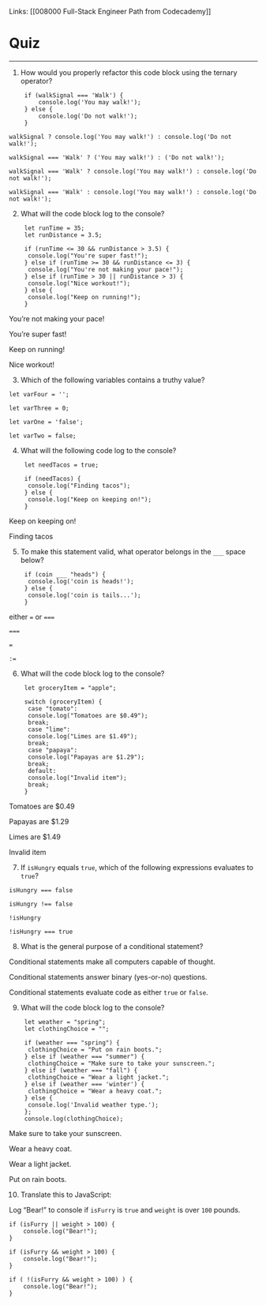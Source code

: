 Links:  [[008000 Full-Stack Engineer Path from Codecademy]]
# Quiz
---
1. How would you properly refactor this code block using the ternary operator?

		if (walkSignal === 'Walk') {
			console.log('You may walk!');
		} else {
			console.log('Do not walk!');
		}


```
walkSignal ? console.log('You may walk!') : console.log('Do not walk!');
```

```
walkSignal === 'Walk' ? ('You may walk!') : ('Do not walk!');
```

```
walkSignal === 'Walk' ? console.log('You may walk!') : console.log('Do not walk!');
```

```
walkSignal === 'Walk' : console.log('You may walk!') : console.log('Do not walk!');
```

2. What will the code block log to the console?

		let runTime = 35;  
		let runDistance = 3.5;  

		if (runTime <= 30 && runDistance > 3.5) {  
		 console.log("You're super fast!");  
		} else if (runTime >= 30 && runDistance <= 3) {  
		 console.log("You're not making your pace!");  
		} else if (runTime > 30 || runDistance > 3) {  
		 console.log("Nice workout!");  
		} else {  
		 console.log("Keep on running!");  
		}

You’re not making your pace!

You’re super fast!

Keep on running!

Nice workout!

3. Which of the following variables contains a truthy value?

```
let varFour = '';
```

```
let varThree = 0;
```

```
let varOne = 'false';
```

```
let varTwo = false;
```

4. What will the following code log to the console?

		let needTacos = true;  

		if (needTacos) {  
		 console.log("Finding tacos");  
		} else {  
		 console.log("Keep on keeping on!");  
		}

Keep on keeping on!

Finding tacos

5. To make this statement valid, what operator belongs in the `___` space below?

		if (coin ___ "heads") {  
		 console.log('coin is heads!');  
		} else {  
		 console.log('coin is tails...');  
		}

either `=` or `===`

`===`

`=`

`:=`

6. What will the code block log to the console?

		let groceryItem = "apple";  

		switch (groceryItem) {  
		 case "tomato":  
		 console.log("Tomatoes are $0.49");  
		 break;  
		 case "lime":  
		 console.log("Limes are $1.49");  
		 break;  
		 case "papaya":  
		 console.log("Papayas are $1.29");  
		 break;  
		 default:  
		 console.log("Invalid item");  
		 break;  
		}

Tomatoes are $0.49

Papayas are $1.29

Limes are $1.49

Invalid item

7. If `isHungry` equals `true`, which of the following expressions evaluates to `true`?

```
isHungry === false
```

```
isHungry !== false
```

```
!isHungry
```

```
!isHungry === true
```

8. What is the general purpose of a conditional statement?

Conditional statements make all computers capable of thought.

Conditional statements answer binary (yes-or-no) questions.

Conditional statements evaluate code as either `true` or `false`.

9. What will the code block log to the console?

		let weather = "spring";  
		let clothingChoice = "";  

		if (weather === "spring") {  
		 clothingChoice = "Put on rain boots.";  
		} else if (weather === "summer") {  
		 clothingChoice = "Make sure to take your sunscreen.";  
		} else if (weather === "fall") {  
		 clothingChoice = "Wear a light jacket.";  
		} else if (weather === 'winter') {  
		 clothingChoice = "Wear a heavy coat.";  
		} else {  
		 console.log('Invalid weather type.');  
		};  
		console.log(clothingChoice);

Make sure to take your sunscreen.

Wear a heavy coat.

Wear a light jacket.

Put on rain boots.

10. Translate this to JavaScript:

Log “Bear!” to console if `isFurry` is `true` and `weight` is over `100` pounds.

```
if (isFurry || weight > 100) {
	console.log("Bear!");
}
```

```
if (isFurry && weight > 100) {
	console.log("Bear!");
}
```

```
if ( !(isFurry && weight > 100) ) {
	console.log("Bear!");
}
```